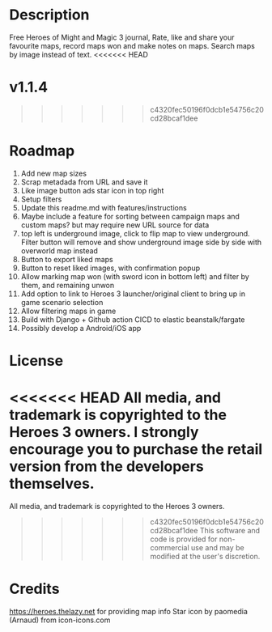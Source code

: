 
# Description

Free Heroes of Might and Magic 3 journal, Rate, like and share your favourite maps, record maps
won and make notes on maps. Search maps by image instead of text.
<<<<<<< HEAD

v1.1.4
=======
>>>>>>> c4320fec50196f0dcb1e54756c20cd28bcaf1dee

# Roadmap

1. Add new map sizes
2. Scrap metadada from URL and save it
3. Like image button ads star icon in top right
4. Setup filters
5. Update this readme.md with features/instructions
6. Maybe include a feature for sorting between campaign maps and custom maps?
but may require new URL source for data
7. top left is underground image, click to flip map to view underground. Filter button
will remove and show underground image side by side with overworld map instead
8. Button to export liked maps
9. Button to reset liked images, with confirmation popup
10. Allow marking map won (with sword icon in bottom left) and filter by them, and remaining unwon
11. Add option to link to Heroes 3 launcher/original client to bring up in game scenario selection
12. Allow filtering maps in game
13. Build with Django + Github action CICD to elastic beanstalk/fargate
14. Possibly develop a Android/iOS app

# License

<<<<<<< HEAD
All media, and trademark is copyrighted to the Heroes 3 owners. I strongly encourage you to purchase
the retail version from the developers themselves.
=======
All media, and trademark is copyrighted to the Heroes 3 owners.
>>>>>>> c4320fec50196f0dcb1e54756c20cd28bcaf1dee
This software and code is provided for non-commercial use and may be modified at the user's discretion.

# Credits

https://heroes.thelazy.net for providing map info
Star icon by paomedia (Arnaud) from icon-icons.com